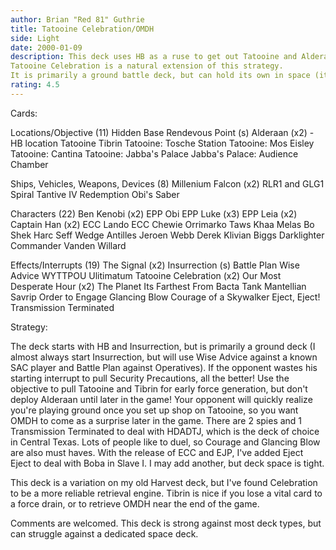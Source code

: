 ```yaml
---
author: Brian "Red 81" Guthrie
title: Tatooine Celebration/OMDH
side: Light
date: 2000-01-09
description: This deck uses HB as a ruse to get out Tatooine and Alderaan for late game OMDH retrieval.
Tatooine Celebration is a natural extension of this strategy.
It is primarily a ground battle deck, but can hold its own in space (it just needs to hold on to 1-2
rating: 4.5
---
```

Cards: 

Locations/Objective (11)
Hidden Base
Rendevous Point (s)
Alderaan (x2) - HB location
Tatooine
Tibrin
Tatooine: Tosche Station
Tatooine: Mos Eisley
Tatooine: Cantina
Tatooine: Jabba's Palace
Jabba's Palace: Audience Chamber

Ships, Vehicles, Weapons, Devices (8)
Millenium Falcon (x2)
RLR1 and GLG1
Spiral
Tantive IV
Redemption
Obi's Saber

Characters (22)
Ben Kenobi (x2)
EPP Obi
EPP Luke (x3)
EPP Leia (x2)
Captain Han (x2)
ECC Lando
ECC Chewie
Orrimarko
Taws Khaa
Melas
Bo Shek
Harc Seff
Wedge Antilles
Jeroen Webb
Derek Klivian
Biggs Darklighter
Commander Vanden Willard

Effects/Interrupts (19)
The Signal (x2)
Insurrection (s)
Battle Plan
Wise Advice
WYTTPOU
Ulitimatum
Tatooine Celebration (x2)
Our Most Desperate Hour (x2)
The Planet Its Farthest From
Bacta Tank
Mantellian Savrip
Order to Engage
Glancing Blow
Courage of a Skywalker
Eject, Eject!
Transmission Terminated 

Strategy: 

The deck starts with HB and Insurrection, but is primarily a ground deck (I almost always start Insurrection, but will use Wise Advice against a known SAC player and Battle Plan against Operatives).  If the opponent wastes his starting interrupt to pull Security Precautions, all the better!
Use the objective to pull Tatooine and Tibrin for early force generation, but don't deploy Alderaan until later in the game!  Your opponent will quickly realize you're playing ground once you set up shop on Tatooine, so you want OMDH to come as a surprise later in the game.
There are 2 spies and 1 Transmission Terminated to deal with HDADTJ, which is the deck of choice in Central Texas.  Lots of people like to duel, so Courage and Glancing Blow are also must haves.  With the release of ECC and EJP, I've added Eject Eject to deal with Boba in Slave I.  I may add another, but deck space is tight.

This deck is a variation on my old Harvest deck, but I've found Celebration to be a more reliable retrieval engine.  Tibrin is nice if you lose a vital card to a force drain, or to retrieve OMDH near the end of the game.

Comments are welcomed.	This deck is strong against most deck types, but can struggle against a dedicated space deck. 